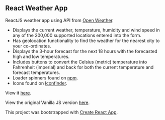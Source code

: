 <h2>React Weather App</h2>

<p>ReactJS weather app using API from <a href="https://openweathermap.org/api">Open Weather</a>.</p>

<ul>
<li>Displays the current weather, temperature, humidity and wind speed in any of the 200,000 supported locations entered into the form.</li>
<li>Has geolocation functionality to find the weather for the nearest city to your co-ordinates.</li>
<li>Displays the 3-hour forecast for the next 18 hours with the forecasted high and low temperatures.</li>
<li>Includes buttons to convert the Celsius (metric) temperature into Fahrenheit (imperial) and back for both the current temperature and forecast temperatures.</li>
<li>Loader spinners found on <a href="https://www.npmjs.com/package/react-loader-spinner">npm</a>.</li>
<li>Icons found on <a href="https://www.iconfinder.com/iconsets/weather-color-2">Iconfinder</a>.</li>
</ul>

<p>View it <a href="https://km-react-weather.netlify.app/">here</a>.</p>
<p>View the original Vanilla JS version <a href="https://github.com/kayleighmonaghan/Vanilla-Weather-App">here</a>.</p>


This project was bootstrapped with [Create React App](https://github.com/facebook/create-react-app).
